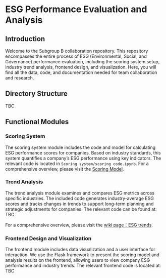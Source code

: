 # ESG Performance Evaluation and Analysis

## Introduction
Welcome to the Subgroup B collaboration repository. This repository encompasses the entire process of ESG (Environmental, Social, and Governance) performance evaluation, including the scoring system setup, industry trend analysis, frontend design, and visualization. Here, you will find all the data, code, and documentation needed for team collaboration and research.

## Directory Structure
TBC

## Functional Modules

### Scoring System
The scoring system module includes the code and model for calculating ESG performance scores for companies. Based on industry standards, this system quantifies a company’s ESG performance using key indicators. The relevant code is located in `Scoring system/scoring code.ipynb`.
For a comprehensive overview, please visit the [Scoring Model](https://github.com/ariahuang314/groupproject/wiki/5-Scoring-Model).

### Trend Analysis
The trend analysis module examines and compares ESG metrics across specific industries. The included code generates industry-average ESG scores and tracks changes in trends to support long-term planning and strategic adjustments for companies. The relevant code can be found at: TBC

For a comprehensive overview, please visit the [wiki page：ESG trends](https://github.com/ariahuang314/groupproject/wiki/ESG-trends).

### Frontend Design and Visualization
The frontend module includes data visualization and a user interface for interaction. We use the Flask framework to present the scoring model and analysis results on the frontend, allowing users to view company ESG performance and industry trends. The relevant frontend code is located at: TBC


